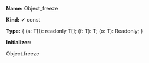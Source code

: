 **Name:** Object_freeze

**Kind:** ✔ const

**Type:** { <T>(a: T[]): readonly T[]; <T extends Function>(f: T): T; <T>(o: T): Readonly<T>; }

**Initializer:**

Object.freeze

